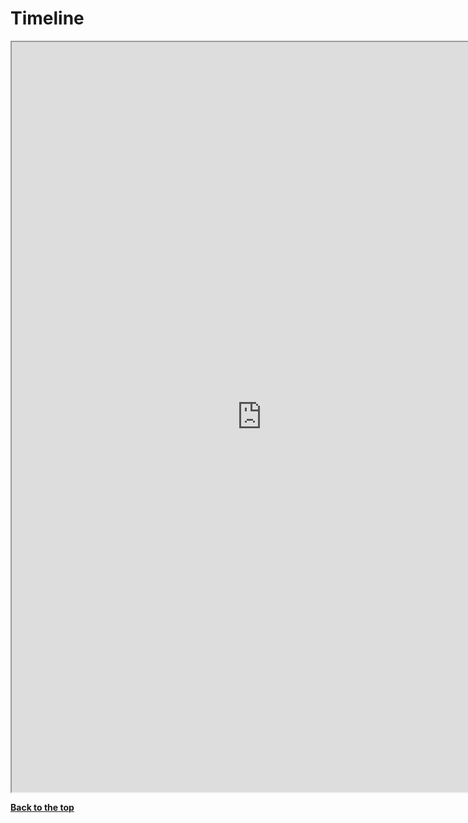 <a id="top"></a>

# Timeline

<iframe src="https://docs.google.com/document/d/e/2PACX-1vRXc7ZWEbn2CbyY8Pienu712TSZeZEovpwvHCQL3w2GN-v13qLPduQAeg4hnDP339Z3Y6AJhN5xU8Z3/pub?embedded=true" width="800" height="1200"></iframe>

[**Back to the top**](#top)